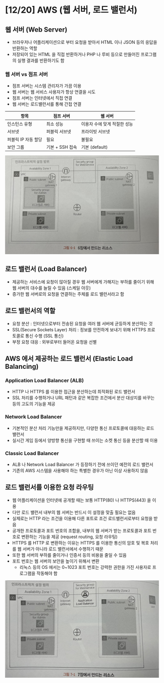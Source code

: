 # [12/20] AWS (웹 서버, 로드 밸런서)

## 웹 서버 (Web Server)

- 브라우저나 어플리케이션으로 부터 요청을 받아서 HTML 이나 JSON 등의 응답을 반환하는 역할
- 저장되어 있는 HTML 을 직접 반환하거나 PHP 나 루비 등으로 만들어진 프로그램의 실행 결과를 반환하기도 함

### 웹 서버 vs 점프 서버

- 점프 서버는 시스템 관리자가 가끔 이용
- 웹 서버는 웹 서비스 사용자가 항상 연결을 시도
- 점프 서버는 인터넷에서 직접 연결
- 웹 서버는 로드밸런서를 통해 간접 연결

| 항목           | 점프 서버       | 웹 서버             |
|--------------|-------------|------------------|
| 인스턴스 유형      | 최소 성능       | 이용자 수에 맞게 적절한 성능 |
| 서브넷          | 퍼블릭 서브넷     | 프라이빗 서브넷         |
| 퍼블릭 IP 자동 할당 | 필요          | 불필요              |
| 보안 그룹        | 기본 + SSH 접속 | 기본 (default)     |

![](docs/9.jpeg)

## 로드 밸런서 (Load Balancer)

- 제공하는 서비스에 요청이 많아질 경우 웹 서버에게 가해지는 부하를 줄이기 위해 웹 서버의 대수를 늘릴 수 있음 (스케일 아웃)
- 증가한 웹 서버로의 요청을 연결하는 주체를 로드 밸런서라고 함

## 로드 밸런서의 역할

- 요청 분산 : 인터넷으로부터 전송된 요청을 여러 웹 서버에 균등하게 분산하는 것
- SSL(Secure Sockets Layer) 처리 : 정보를 안전하게 보내기 위해 HTTPS 프로토콜로 통신 수행 (SSL 통신)
- 부정 요청 대응 : 외부로부터 들어온 요청을 선별

## AWS 에서 제공하는 로드 밸런서 (Elastic Load Balancing)

### Application Load Balancer (ALB)

- HTTP 나 HTTPS 를 이용한 접근을 분산하는데 최적화된 로드 밸런서
- SSL 처리를 수행하거나 URL 패턴과 같은 복잡한 조건에서 분산 대상지를 바꾸는 등의 고도의 기능을 제공

### Network Load Balancer

- 기본적인 분산 처리 기능만을 제공하지만, 다양한 통신 프로토콜에 대응하는 로드 밸런서
- 실시간 게임 등에서 양방향 통신을 구현할 때 쓰이는 소켓 통신 등을 분산할 때 이용

### Classic Load Balancer

- ALB 나 Network Load Balancer 가 등장하기 전에 쓰이던 예전의 로드 밸런서
- 기존의 AWS 시스템을 사용해야 하는 특별한 경우가 아닌 이상 사용하지 않음

## 로드 밸런서를 이용한 요청 라우팅

- 웹 어플리케이션을 인터넷에 공개할 때는 보통 HTTP(80) 나 HTTPS(443) 을 이용
- 다만 로드 밸런서 내부의 웹 서버는 반드시 이 설정을 맞출 필요는 없음
- 실제로는 HTTP 라는 조건을 이용해 다른 포트로 조건 로드밸런서로부터 요청을 받음
- 공개한 프로토콜과 포트 번호의 조합을, 내부의 웹 서버가 받는 프로토콜과 포트 번호로 변환하는 기능을 제공 (request routing, 요청 라우팅)
- HTTPS 를 HTTP 로 변환하는 이유는 HTTPS 를 이용한 통신의 암호 및 복호 처리를 웹 서버가 아니라 로드 밸런서에서 수행하기 때문
- 또한 웹 서버의 부하를 줄이거나 인증서 등의 비용을 줄일  수 있음
- 포트 번호는 웹 서버의 보안을 높이기 위해서 변환
    - 리눅스 등의 OS 에서는 0~1023 포트 번호는 강력한 권한을 가진 사용자로 프로그램을 작동해야 함

![](docs/10.jpeg)
